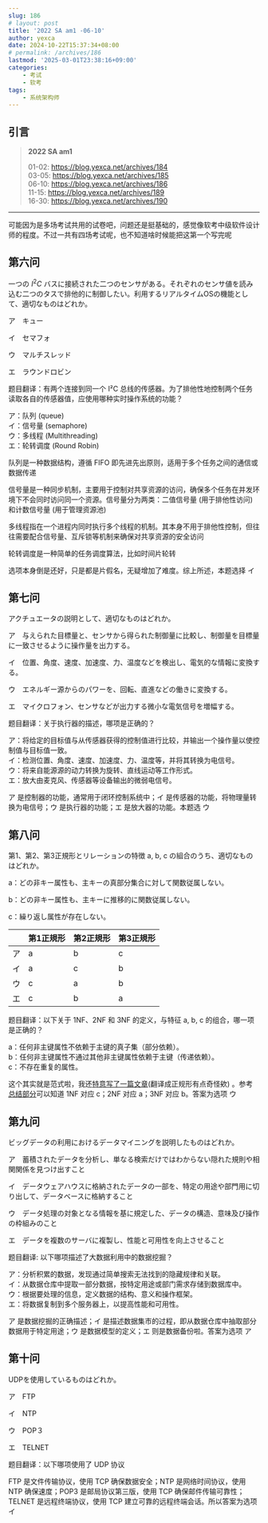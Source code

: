 ```yaml
---
slug: 186
# layout: post
title: '2022 SA am1 -06-10'
author: yexca
date: 2024-10-22T15:37:34+08:00
# permalink: /archives/186
lastmod: '2025-03-01T23:38:16+09:00'
categories:
    - 考试
    - 软考
tags:
    - 系统架构师
---  
```


## 引言

> **2022 SA am1**
>
> 01-02: <https://blog.yexca.net/archives/184>  
> 03-05: <https://blog.yexca.net/archives/185>  
> 06-10: <https://blog.yexca.net/archives/186>  
> 11-15: <https://blog.yexca.net/archives/189>  
> 16-30: <https://blog.yexca.net/archives/190>

---

可能因为是多场考试共用的试卷吧，问题还是挺基础的，感觉像软考中级软件设计师的程度。不过一共有四场考试呢，也不知道啥时候能把这第一个写完呢

## 第六问

一つの $I^2C$ バスに接続された二つのセンサがある。それぞれのセンサ値を読み込む二つのタスで排他的に制御したい。利用するリアルタイムOSの機能として、適切なものはどれか。

ア　キュー

イ　セマフォ

ウ　マルチスレッド

エ　ラウンドロビン

题目翻译：有两个连接到同一个 I²C 总线的传感器。为了排他性地控制两个任务读取各自的传感器值，应使用哪种实时操作系统的功能？

ア：队列 (queue)  
イ：信号量 (semaphore)  
ウ：多线程 (Multithreading)  
エ：轮转调度 (Round Robin)

队列是一种数据结构，遵循 FIFO 即先进先出原则，适用于多个任务之间的通信或数据传递

信号量是一种同步机制，主要用于控制对共享资源的访问，确保多个任务在并发环境下不会同时访问同一个资源。信号量分为两类：二值信号量 (用于排他性访问) 和计数信号量 (用于管理资源池)

多线程指在一个进程内同时执行多个线程的机制。其本身不用于排他性控制，但往往需要配合信号量、互斥锁等机制来确保对共享资源的安全访问

轮转调度是一种简单的任务调度算法，比如时间片轮转

选项本身倒是还好，只是都是片假名，无疑增加了难度。综上所述，本题选择 イ

## 第七问

アクチュエータの説明として、適切なものはどれか。

ア　与えられた目標量と、センサから得られた制御量に比較し、制御量を目標量に一致させるように操作量を出力する。

イ　位置、角度、速度、加速度、力、温度などを検出し、電気的な情報に変換する。

ウ　エネルギー源からのパワーを、回転、直進などの働きに変換する。

エ　マイクロフォン、センサなどが出力する微小な電気信号を増幅する。

题目翻译：关于执行器的描述，哪项是正确的？

ア：将给定的目标值与从传感器获得的控制值进行比较，并输出一个操作量以使控制值与目标值一致。  
イ：检测位置、角度、速度、加速度、力、温度等，并将其转换为电信号。  
ウ：将来自能源源的动力转换为旋转、直线运动等工作形式。  
エ：放大由麦克风、传感器等设备输出的微弱电信号。

ア 是控制器的功能，通常用于闭环控制系统中；イ 是传感器的功能，将物理量转换为电信号；ウ 是执行器的功能；エ 是放大器的功能。本题选 ウ

## 第八问

第1、第2、第3正規形とリレーションの特徴 a, b, c の組合のうち、適切なものはどれか。

a：どの非キー属性も、主キーの真部分集合に対して関数従属しない。

b：どの非キー属性も、主キーに推移的に関数従属しない。

c：繰り返し属性が存在しない。

|      | 第1正規形 | 第2正規形 | 第3正規形 |
| ---- | --------- | --------- | --------- |
| ア   | a         | b         | c         |
| イ   | a         | c         | b         |
| ウ   | c         | a         | b         |
| エ   | c         | b         | a         |

题目翻译：以下关于 1NF、2NF 和 3NF 的定义，与特征 a, b, c 的组合，哪一项是正确的？

a：任何非主键属性不依赖于主键的真子集（部分依赖）。  
b：任何非主键属性不通过其他非主键属性依赖于主键（传递依赖）。  
c：不存在重复的属性。  

这个其实就是范式啦，我还[特意写了一篇文章](https://blog.yexca.net/archives/90)(翻译成正规形有点奇怪欸) 。参考[总结部分](https://blog.yexca.net/archives/90#%E8%8C%83%E5%BC%8F%E6%80%BB%E7%BB%93)可以知道 1NF 对应 c；2NF 对应 a；3NF 对应 b。答案为选项 ウ

## 第九问

ビッグデータの利用におけるデータマイニングを説明したものはどれか。

ア　蓄積されたデータを分析し、単なる検索だけではわからない隠れた規則や相関関係を見つけ出すこと

イ　データウェアハウスに格納されたデータの一部を、特定の用途や部門用に切り出して、データベースに格納すること

ウ　データ処理の対象となる情報を基に規定した、データの構造、意味及び操作の枠組みのこと

エ　データを複数のサーバに複製し、性能と可用性を向上させること

题目翻译: 以下哪项描述了大数据利用中的数据挖掘？

ア：分析积累的数据，发现通过简单搜索无法找到的隐藏规律和关联。  
イ：从数据仓库中提取一部分数据，按特定用途或部门需求存储到数据库中。  
ウ：根据要处理的信息，定义数据的结构、意义和操作框架。  
エ：将数据复制到多个服务器上，以提高性能和可用性。

ア 是数据挖掘的正确描述；イ 是描述数据集市的过程，即从数据仓库中抽取部分数据用于特定用途；ウ 是数据模型的定义；エ 则是数据备份啦。答案为选项 ア

## 第十问

UDPを使用しているものはどれか。

ア　FTP

イ　NTP

ウ　POP３

エ　TELNET

题目翻译：以下哪项使用了 UDP 协议

FTP 是文件传输协议，使用 TCP 确保数据安全；NTP 是网络时间协议，使用 NTP 确保速度；POP3 是邮局协议第三版，使用 TCP 确保邮件传输可靠性；TELNET 是远程终端协议，使用 TCP 建立可靠的远程终端会话。所以答案为选项 イ